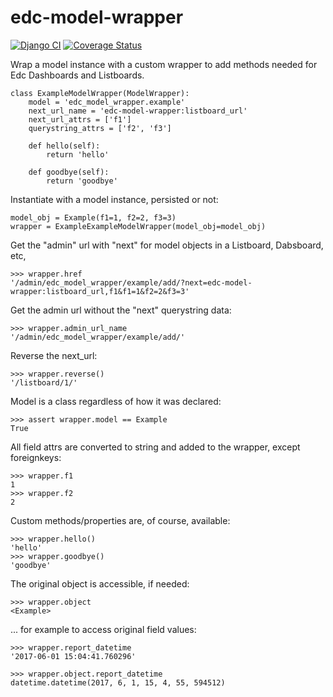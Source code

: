 # edc-model-wrapper
[![Django CI](https://github.com/Botswana-Havard-Edc-Repos/edc-model-wrapper/actions/workflows/django.yml/badge.svg)](https://github.com/Botswana-Havard-Edc-Repos/edc-model-wrapper/actions/workflows/django.yml) [![Coverage Status](https://coveralls.io/repos/github/Botswana-Havard-Edc-Repos/edc-model-wrapper/badge.svg?branch=develop)](https://coveralls.io/github/Botswana-Havard-Edc-Repos/edc-model-wrapper?branch=develop)

Wrap a model instance with a custom wrapper to add methods needed for Edc Dashboards and Listboards.

    class ExampleModelWrapper(ModelWrapper):
        model = 'edc_model_wrapper.example'
        next_url_name = 'edc-model-wrapper:listboard_url'
        next_url_attrs = ['f1']
        querystring_attrs = ['f2', 'f3']
    
        def hello(self):
            return 'hello'
        
        def goodbye(self):
            return 'goodbye'

Instantiate with a model instance, persisted or not:

    model_obj = Example(f1=1, f2=2, f3=3) 
    wrapper = ExampleExampleModelWrapper(model_obj=model_obj)
    
Get the "admin" url with "next" for model objects in a Listboard, Dabsboard, etc,

    >>> wrapper.href
    '/admin/edc_model_wrapper/example/add/?next=edc-model-wrapper:listboard_url,f1&f1=1&f2=2&f3=3'

Get the admin url without the "next" querystring data:

    >>> wrapper.admin_url_name
    '/admin/edc_model_wrapper/example/add/'

Reverse the next_url:

    >>> wrapper.reverse()
    '/listboard/1/'


Model is a class regardless of how it was declared:

    >>> assert wrapper.model == Example
    True


All field attrs are converted to string and added to the wrapper, except foreignkeys:

    >>> wrapper.f1
    1
    >>> wrapper.f2
    2

    
Custom methods/properties are, of course, available:

    >>> wrapper.hello()
    'hello'
    >>> wrapper.goodbye()
    'goodbye'


The original object is accessible, if needed:

    >>> wrapper.object
    <Example>

... for example to access original field values:

    >>> wrapper.report_datetime
    '2017-06-01 15:04:41.760296'
    
    >>> wrapper.object.report_datetime
    datetime.datetime(2017, 6, 1, 15, 4, 55, 594512)

    
